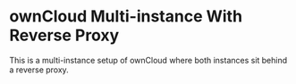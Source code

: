# ownCloud Multi-instance With Reverse Proxy

This is a multi-instance setup of ownCloud where both instances sit behind a reverse proxy.
